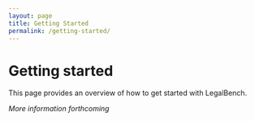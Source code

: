 ```yaml
---
layout: page
title: Getting Started
permalink: /getting-started/
---
```


# Getting started

This page provides an overview of how to get started with LegalBench.

*More information forthcoming*